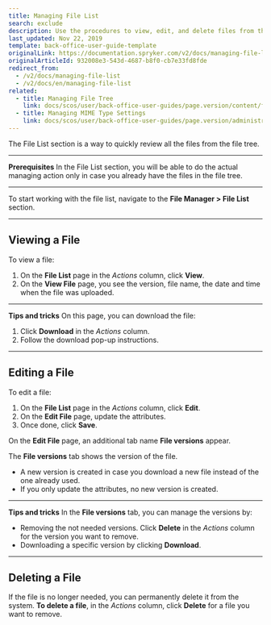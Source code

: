```yaml
---
title: Managing File List
search: exclude
description: Use the procedures to view, edit, and delete files from the system in the Back Office.
last_updated: Nov 22, 2019
template: back-office-user-guide-template
originalLink: https://documentation.spryker.com/v2/docs/managing-file-list
originalArticleId: 932008e3-543d-4687-b8f0-cb7e33fd8fde
redirect_from:
  - /v2/docs/managing-file-list
  - /v2/docs/en/managing-file-list
related:
  - title: Managing File Tree
    link: docs/scos/user/back-office-user-guides/page.version/content/file-manager/managing-file-tree.html
  - title: Managing MIME Type Settings
    link: docs/scos/user/back-office-user-guides/page.version/administration/mime-type-settings/managing-mime-type-settings.html
---
```


The File List section is a way to quickly review all the files from the file tree.
***
**Prerequisites**
In the File List section, you will be able to do the actual managing action only in case you already have the files in the file tree.
*** 
To start working with the file list, navigate to the **File Manager > File List** section.
***
## Viewing a File
To view a file:
1. On the **File List** page in the _Actions_ column, click **View**.
2. On the **View File** page, you see the version, file name, the date and time when the file was uploaded.
***
**Tips and tricks**
On this page, you can download the file:
1. Click **Download** in the _Actions_ column.
2. Follow the download pop-up instructions.
***
## Editing a File
To edit a file:
1. On the **File List** page in the _Actions_ column, click **Edit**.
2. On the **Edit File** page, update the attributes.
3. Once done, click **Save**.

On the **Edit File** page, an additional tab name **File versions** appear.

The **File versions** tab shows the version of the file. 
* A new version is created in case you download a new file instead of the one already used. 
* If you only update the attributes, no new version is created.
***
**Tips and tricks**
In the **File versions** tab, you can manage the versions by:
* Removing the not needed versions. Click **Delete** in the _Actions_ column for the version you want to remove.
* Downloading a specific version by clicking **Download**.
***
## Deleting a File
If the file is no longer needed, you can permanently delete it from the system.
**To delete a file**, in the _Actions_ column, click **Delete** for a file you want to remove.
